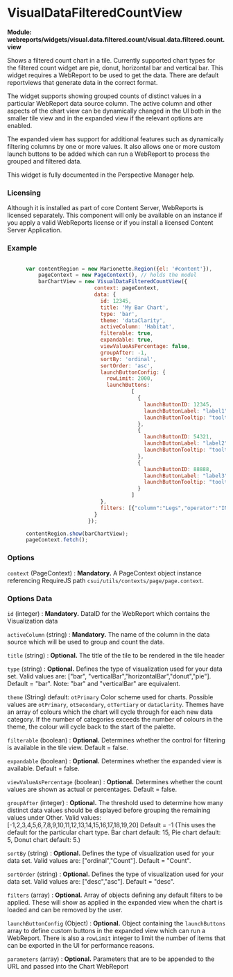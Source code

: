 # VisualDataFilteredCountView

**Module: webreports/widgets/visual.data.filtered.count/visual.data.filtered.count.view**

Shows a filtered count chart in a tile. Currently supported chart types for the filtered count widget are pie, donut, horizontal bar and vertical bar. This widget requires a WebReport to be used to get the data. There are default reportviews that generate data in the correct format. 

The widget supports showing grouped counts of distinct values in a particular WebReport data source column. The active column and other aspects of the chart view can be dynamically changed in the UI both in the smaller tile view and in the expanded view if the relevant options are enabled.

The expanded view has support for additional features such as dynamically filtering columns by one or more values. It also allows one or more custom launch buttons to be added which can run a WebReport to process the grouped and filtered data.

This widget is fully documented in the Perspective Manager help. 

### Licensing

Although it is installed as part of core Content Server, WebReports is licensed separately. This component will only be available on an instance if you apply a valid WebReports license or if you install a licensed Content Server Application.

### Example

```javascript

      var contentRegion = new Marionette.Region({el: '#content'}),
          pageContext = new PageContext(), // holds the model
          barChartView = new VisualDataFilteredCountView({
                            context: pageContext,
                            data: {
                              id: 12345,
                              title: 'My Bar Chart',
                              type: 'bar',
                              theme: 'dataClarity',
                              activeColumn: 'Habitat',
                              filterable: true,
                              expandable: true,
                              viewValueAsPercentage: false,
                              groupAfter: -1,
                              sortBy: 'ordinal',
                              sortOrder: 'asc',
                              launchButtonConfig: {
                                rowLimit: 2000,
                                launchButtons:
                                        [
                                          {
                                            launchButtonID: 12345,
                                            launchButtonLabel: "label1",
                                            launchButtonTooltip: "tooltip1"
                                          },
                                          {
                                            launchButtonID: 54321,
                                            launchButtonLabel: "label2",
                                            launchButtonTooltip: "tooltip2"
                                          },
                                          {
                                            launchButtonID: 88888,
                                            launchButtonLabel: "label3",
                                            launchButtonTooltip: "tooltip3"
                                          }
                                        ]
                              },
                              filters: [{"column":"Legs","operator":"IN","value":["4"]},{"column":"Tail","operator":"IN","value":["yes"]}]
                            }
                          });

      contentRegion.show(barChartView);
      pageContext.fetch();


```

### Options

`context` (PageContext)
: **Mandatory.** A PageContext object instance referencing RequireJS path `csui/utils/contexts/page/page.context`.

### Options Data

`id` (integer)
: **Mandatory.** DataID for the WebReport which contains the Visualization data

`activeColumn` (string)
: **Mandatory.** The name of the column in the data source which will be used to group and count the data.

`title` (string)
: **Optional.** The title of the tile to be rendered in the tile header

`type` (string)
: **Optional.** Defines the type of visualization used for your data set.
    Valid values are: ["bar", "verticalBar","horizontalBar","donut","pie"].
    Default = "bar".
    Note: "bar" and "verticalBar" are equivalent.

`theme` (String)
default: `otPrimary`
Color scheme used for charts. Possible values are `otPrimary`, `otSecondary`, `otTertiary` or `dataClarity`. Themes have an array of colours which the chart will cycle through for each new data category. If the number of categories exceeds the number of colours in the theme, the colour will cycle back to the start of the palette.

`filterable` (boolean)
: **Optional.** Determines whether the control for filtering is available in the tile view. 
  Default = false.
  
`expandable` (boolean)
: **Optional.** Determines whether the expanded view is available. 
    Default = false.

`viewValueAsPercentage` (boolean)
: **Optional.** Determines whether the count values are shown as actual or percentages.
    Default = false.

`groupAfter` (integer)
: **Optional.** The threshold used to determine how many distinct data values should be displayed before grouping the remaining values under Other. 
    Valid values: [-1,2,3,4,5,6,7,8,9,10,11,12,13,14,15,16,17,18,19,20]
    Default = -1 (This uses the default for the particular chart type. Bar chart default: 15, Pie chart default: 5, Donut chart default: 5.)
    
`sortBy` (string)
: **Optional.** Defines the type of visualization used for your data set.
    Valid values are: ["ordinal","Count"].
    Default = "Count".
 
`sortOrder` (string)
: **Optional.** Defines the type of visualization used for your data set.
    Valid values are: ["desc","asc"].
    Default = "desc".

`filters` (array)
: **Optional.** Array of objects defining any default filters to be applied. These will show as applied in the expanded view when the chart is loaded and can be removed by the user.
    
`launchButtonConfig` (Object)
: **Optional.** Object containing the `launchButtons` array to define custom buttons in the expanded view which can run a WebReport. There is also a `rowLimit` integer to limit the number of items that can be exported in the UI for performance reasons.

`parameters` (array)
: **Optional.** Parameters that are to be appended to the URL and passed into the Chart WebReport


